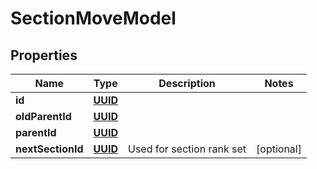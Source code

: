 # SectionMoveModel

## Properties
Name | Type | Description | Notes
------------ | ------------- | ------------- | -------------
**id** | [**UUID**](UUID.md) |  | 
**oldParentId** | [**UUID**](UUID.md) |  | 
**parentId** | [**UUID**](UUID.md) |  | 
**nextSectionId** | [**UUID**](UUID.md) | Used for section rank set |  [optional]
